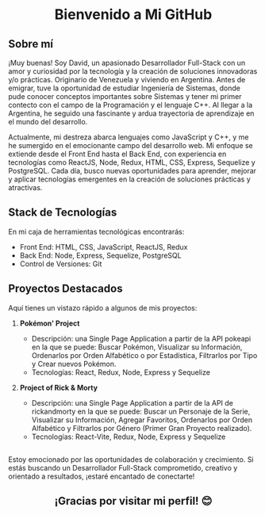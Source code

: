 <h1 align="center"> Bienvenido a Mi GitHub </h1> 

## Sobre mí

¡Muy buenas! Soy David, un apasionado Desarrollador Full-Stack con un amor y curiosidad por la tecnología y la creación de soluciones innovadoras y/o prácticas. Originario de Venezuela y viviendo en Argentina. Antes de emigrar, tuve la oportunidad de estudiar Ingeniería de Sistemas, donde pude conocer conceptos importantes sobre Sistemas y tener mi primer contecto con el campo de la Programación y el lenguaje C++. Al llegar a la Argentina, he seguido una fascinante y ardua trayectoria de aprendizaje en el mundo del desarrollo.

Actualmente, mi destreza abarca lenguajes como JavaScript y C++, y me he sumergido en el emocionante campo del desarrollo web. Mi enfoque se extiende desde el Front End hasta el Back End, con experiencia en tecnologías como ReactJS, Node, Redux, HTML, CSS, Express, Sequelize y PostgreSQL. Cada día, busco nuevas oportunidades para aprender, mejorar y aplicar tecnologías emergentes en la creación de soluciones prácticas y atractivas.
##
## Stack de Tecnologías

En mi caja de herramientas tecnológicas encontrarás:

- Front End: HTML, CSS, JavaScript, ReactJS, Redux
- Back End: Node, Express, Sequelize, PostgreSQL
- Control de Versiones: Git
##
## Proyectos Destacados

Aquí tienes un vistazo rápido a algunos de mis proyectos:

1. **Pokémon' Project**
   - Descripción: una Single Page Application a partir de la API pokeapi en la que se puede: Buscar Pokémon, Visualizar su Información, Ordenarlos por Orden Alfabético o por Estadística, Filtrarlos por Tipo y Crear nuevos Pokémon.
   - Tecnologías: React, Redux, Node, Express y Sequelize

2. **Project of Rick & Morty**
   - Descripción: una Single Page Application a partir de la API de rickandmorty en la que se puede: Buscar un Personaje de la Serie, Visualizar su Información, Agregar Favoritos, Ordenarlos por Orden Alfabético y Filtrarlos por Género (Primer Gran Proyecto realizado).
   - Tecnologías: React-Vite, Redux, Node, Express y Sequelize
##
Estoy emocionado por las oportunidades de colaboración y crecimiento. Si estás buscando un Desarrollador Full-Stack comprometido, creativo y orientado a resultados, ¡estaré encantado de conectarte!

<h2 align="center"> ¡Gracias por visitar mi perfil! 😊 </h2> 
